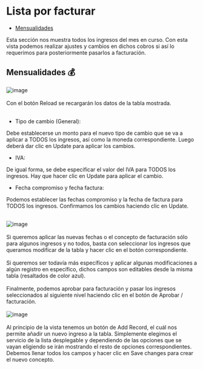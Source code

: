 # Lista por facturar
- [Mensualidades](#Mensualidades)

Esta sección nos muestra todos los ingresos del mes en curso. Con esta vista podemos realizar ajustes y cambios en dichos cobros si así lo requerimos para posteriormente pasarlos a facturación.
## <a name="Mensualidades">Mensualidades</a> :moneybag:
![image](/images/docs/contracts/listaporfacturar1.png)<br><br>
Con el botón Reload se recargarán los datos de la tabla mostrada.<br><br>
- Tipo de cambio (General):

Debe establecerse un monto para el nuevo tipo de cambio que se va a aplicar a TODOS los ingresos, así como la moneda correspondiente. Luego deberá dar clic en Update para aplicar los cambios.

- IVA:

De igual forma, se debe especificar el valor del IVA para TODOS los ingresos. Hay que hacer clic en Update para aplicar el cambio.

- Fecha compromiso y fecha factura:

Podemos establecer las fechas compromiso y la fecha de factura para TODOS los ingresos. Confirmamos los cambios haciendo clic en Update.<br><br>

![image](/images/docs/contracts/listaporfacturar2.png)<br><br>
Si queremos aplicar las nuevas fechas o el concepto de facturación sólo para algunos ingresos y no todos, basta con seleccionar los ingresos que queramos modificar de la tabla y hacer clic en el botón correspondiente.<br><br>
Si queremos ser todavía más específicos y aplicar algunas modificaciones a algún registro en específico, dichos campos son editables desde la misma tabla (resaltados de color azul).<br><br>
Finalmente, podemos aprobar para facturación y pasar los ingresos seleccionados al siguiente nivel haciendo clic en el botón de Aprobar / facturación.<br><br>
![image](/images/docs/contracts/listaporfacturar3.png)<br><br>
Al principio de la vista tenemos un botón de Add Record, el cuál nos permite añadir un nuevo ingreso a la tabla. Simplemente elegimos el servicio de la lista desplegable y dependiendo de las opciones que se vayan eligiendo se irán mostrando el resto de opciones correspondientes. Debemos llenar todos los campos y hacer clic en Save changes para crear el nuevo concepto.
